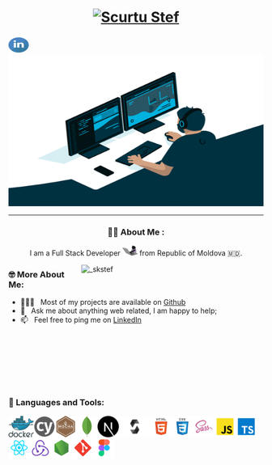 <h1 align="center">
  <a href="https://git.io/typing-svg">
    <img alt="Scurtu Stef" src="https://readme-typing-svg.herokuapp.com/?lines=Hello,+There!+👋;This+is+Stef....;Nice+to+meet+you!&center=true&size=30">
  </a>
</h1>

<h3>
<a href='https://www.linkedin.com/in/skstef/'><img align='left' alt="_skstef linkedin" src="https://raw.githubusercontent.com/skstef/skstef/main/assets/linkedin.svg" height="30" width="40"/></a>
<!-- <a href='https://www.instagram.com/_skstef/'><img align='left' alt="_skstef instagram" src="https://raw.githubusercontent.com/skstef/skstef/main/assets/instagram.svg"  height="30" width="40"/></a> -->
</h3>
<br/>
<br/>

<div align="center">
  <img alt="Scurtu Stefanii" src="https://raw.githubusercontent.com/skstef/skstef/main/assets/coder.gif" width="600" height="300"/>

  <img alt="Stef Scurtu" src="https://avatars.githubusercontent.com/u/52489178?v=4" style="display: none;"/>
  <img alt="Stefanii Scurtu" src="https://avatars.githubusercontent.com/u/52489178?v=4" style="display: none;"/>

---

### :man_technologist: About Me :

I am a Full Stack Developer <img alt="Moldova developer" src="https://raw.githubusercontent.com/skstef/skstef/main/assets/cat-coder.gif" width="30"> from Republic of Moldova 🇲🇩.

</div>

<img alt="_skstef" align="right" alt="GIF" src="https://raw.githubusercontent.com/rahul-jha98/rahul-jha98/main/techstack.gif" width="360px"/>

### 🤓 More About Me:

- 👨🏻‍💻 &nbsp; Most of my projects are available on [Github](https://github.com/skstef?tab=repositories)
- 💬 &nbsp; Ask me about anything web related, I am happy to help;
- 📫 &nbsp; Feel free to ping me on [LinkedIn](https://www.linkedin.com/in/skstef/)

<br>
<br>
<br>
<br>
<br>
<br>

### 🔨 Languages and Tools:

<a href="https://www.docker.com/" target="_blank"> <img align="left" alt="Docker" height ="42px"  src="https://raw.githubusercontent.com/skstef/skstef/main/assets/docker.svg"> </a>

<a href="https://www.cypress.io/" target="_blank"> <img align="left" alt="Cypress" height ="42px"  src="https://raw.githubusercontent.com/skstef/skstef/main/assets/cypress.svg"> </a>

<a href="https://mochajs.org/" target="_blank"> <img align="left" alt="Mocha" height ="42px"  src="https://raw.githubusercontent.com/skstef/skstef/main/assets/mocha.svg"> </a>

<a href="https://www.mongodb.com/" target="_blank"> <img align="left" alt="MongoDb" height ="42px"  src="https://raw.githubusercontent.com/skstef/skstef/main/assets/mongodb.svg"> </a>

<a href="https://nextjs.org/" target="_blank"> <img align="left" alt="Next.js" height ="42px"  src="https://raw.githubusercontent.com/skstef/skstef/main/assets/nextjs.svg"> </a>

<a href="https://docs.soliditylang.org/en/v0.8.17/" target="_blank"> <img align="left" alt="Solidity" height ="42px"  src="https://raw.githubusercontent.com/skstef/skstef/main/assets/solidity.svg"> </a>

<a href="https://www.w3schools.com/html/" target="_blank"> <img align="left" alt="HTML" height ="42px"  src="https://raw.githubusercontent.com/skstef/skstef/main/assets/html.svg"> </a>

<a href="https://www.w3schools.com/css/" target="_blank"> <img align="left" alt="CSS" height ="42px"  src="https://raw.githubusercontent.com/skstef/skstef/main/assets/css.svg"> </a>

<a href="https://sass-lang.com/" target="_blank"> <img align="left" alt="SASS" height ="42px"  src="https://raw.githubusercontent.com/skstef/skstef/main/assets/sass.svg"> </a>

<a href="https://developer.mozilla.org/en-US/docs/Web/JavaScript" target="_blank"> <img align="left" alt="JavaScript" height ="42px"  src="https://raw.githubusercontent.com/skstef/skstef/main/assets/javascript.svg"> </a>

<a href="https://www.typescriptlang.org/" target="_blank"><img align="left" alt="Typescirpt" height ="42px" src="https://raw.githubusercontent.com/skstef/skstef/main/assets/typescript.svg"></a>

<a href="https://reactjs.org/" target="_blank"> <img align="left" alt="React" height ="42px" src="https://raw.githubusercontent.com/skstef/skstef/main/assets/react.svg"></a>

<a href="https://redux.js.org/" target="_blank"> <img align="left" alt="Redux" height ="42px" src="https://raw.githubusercontent.com/skstef/skstef/main/assets/redux.svg"></a>

<a href="https://nodejs.org" target="_blank"><img align="left" alt="Node.js" height ="42px" src="https://raw.githubusercontent.com/skstef/skstef/main/assets/node.svg"></a>

<a href="https://git-scm.com/" target="_blank"> <img src="https://raw.githubusercontent.com/skstef/skstef/main/assets/git-scm.svg" align="left" alt="git" height='42px'/> </a>

<a href="https://www.figma.com/" target="_blank"> <img src="https://raw.githubusercontent.com/skstef/skstef/main/assets/figma.svg" alt="figma" height='42px'/> </a>
